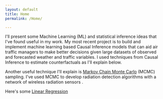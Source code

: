 ```yaml
---
layout: default
title: Home
permalink: /Home/

---
```


I'll present some Machine Learning (ML) and statistical inference ideas that I've found useful in my work.  My most recent project is to build and implement  machine learning based Causal Inference models that can aid air traffic managers to make better decisions given large datasets of observed and forecasted weather and traffic variables.  I used techniques from Causal Inference to estimate counterfactuals as I'll explain below.  

Another useful technique I'll explain is [Markov Chain Monte Carlo](/MCMC/) (MCMC) sampling.  I've used MCMC to develop radiation detection algorithms with a network of wireless radiation sensors .

Here's some [Linear Regression](/linreg/)
